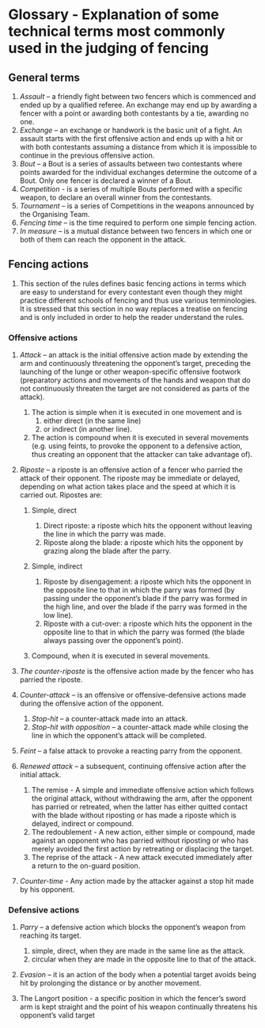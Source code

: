# Glossary - Explanation of some technical terms most commonly used in the judging of fencing

## General terms

1. *Assault* – a friendly fight between two fencers which is commenced and ended up by a qualified referee. An exchange may end up by awarding a fencer with a point or awarding both contestants by a tie, awarding no one.
2. *Exchange* – an exchange or handwork is the basic unit of a fight. An assault starts with the first offensive action and ends up with a hit or with both contestants assuming a distance from which it is impossible to continue in the previous offensive action.
3. *Bout* – a Bout is a series of assaults between two contestants where points awarded for the individual exchanges determine the outcome of a Bout. Only one fencer is declared a winner of a Bout.
4. *Competition* - is a series of multiple Bouts performed with a specific weapon, to declare an overall winner from the contestants.
5. *Tournament* – is a series of Competitions in the weapons announced by the Organising Team.
6. *Fencing time* – is the time required to perform one simple fencing action.
7. *In measure* – is a mutual distance between two fencers in which one or both of them can reach the opponent in the attack.

## Fencing actions

1. This section of the rules defines basic fencing actions in terms which are easy to understand for every contestant even though they might practice different schools of fencing and thus use various terminologies. It is stressed that this section in no way replaces a treatise on fencing and is only included in order to help the reader understand the rules.

### Offensive actions

1. *Attack* – an attack is the initial offensive action made by extending the arm and continuously threatening the opponent’s target, preceding the launching of the lunge or other weapon-specific offensive footwork (preparatory actions and movements of the hands and weapon that do not continuously threaten the target are not considered as parts of the attack).
    1. The action is simple when it is executed in one movement and is
        1. either direct (in the same line)
        2. or indirect (in another line).
    2. The action is compound when it is executed in several movements (e.g. using feints, to provoke the opponent to a defensive action, thus creating an opponent that the attacker can take advantage of).

2. *Riposte* – a riposte is an offensive action of a fencer who parried the attack of their opponent. The riposte may be immediate or delayed, depending on what action takes place and the speed at which it is carried out. Ripostes are:

    1. Simple, direct
        1. Direct riposte: a riposte which hits the opponent without leaving the line in which the parry was made.
        2. Riposte along the blade: a riposte which hits the opponent by grazing along the blade after the parry.

    2. Simple, indirect
        1. Riposte by disengagement: a riposte which hits the opponent in the opposite line to that in which the parry was formed (by passing under the opponent’s blade if the parry was formed in the high line, and over the blade if the parry was formed in the low line).
        2. Riposte with a cut-over: a riposte which hits the opponent in the opposite line to that in which the parry was formed (the blade always passing over the opponent’s point).

    3. Compound, when it is executed in several movements.

3. *The counter-riposte* is the offensive action made by the fencer who has parried the riposte.


4.  *Counter-attack* – is an offensive or offensive-defensive  actions made during the offensive action of the opponent.
    1. *Stop-hit* –  a counter-attack made into an attack.
    2. *Stop-hit with opposition* –  a counter-attack made while closing the line in which the opponent’s attack will be completed.

5. *Feint* – a false attack to provoke a reacting parry from the opponent.

6. *Renewed attack* – a subsequent, continuing offensive action after the initial attack.
    1. The remise - A simple and immediate offensive action which follows the original attack, without withdrawing the arm, after the opponent has parried or retreated, when the latter has either quitted contact with the blade without riposting or has made a riposte which is delayed, indirect or compound.
    2. The redoublement - A new action, either simple or compound, made against an opponent who has parried without riposting or who has merely avoided the first action by retreating or displacing the target.
    3. The reprise of the attack - A new attack executed immediately after a return to the on-guard position.

7. *Counter-time* - Any action made by the attacker against a stop hit made by his opponent.

### Defensive actions

1. *Parry* – a defensive action which blocks the opponent’s weapon from reaching its target. 
    1. simple, direct, when they are made in the same line as the attack.
    2. circular when they are made in the opposite line to that of the attack.
 
2. *Evasion* – it is an action of the body when a potential target avoids being hit by prolonging the distance or by another movement.

3. The Langort position - a specific position in which the fencer’s sword arm is kept straight and the point of his weapon continually threatens his opponent’s valid target 

